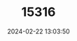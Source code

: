 ---
title: "15316"
category: "Oncorhynchus apache"
draft: false
date: 2024-02-22 13:03:50
languages:
  English: ["Apache Trout"]
---
